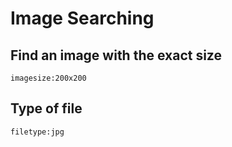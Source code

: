 # Image Searching

## Find an image with the exact size

```
imagesize:200x200
```

## Type of file

```
filetype:jpg
```
